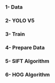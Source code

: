 <h3>1- Data</h3>
<h3>2- YOLO V5</h3>
<h3>3- Train</h3>
<h3>4- Prepare Data</h3>
<h3>5- SIFT Algorithm</h3>
<h3>6- HOG Algorithm</h3>
